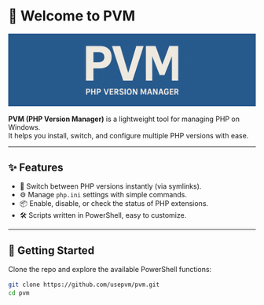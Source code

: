 # 👋 Welcome to PVM

![pvm](assets/pvm.png)

**PVM (PHP Version Manager)** is a lightweight tool for managing PHP on Windows.  
It helps you install, switch, and configure multiple PHP versions with ease.

---

## ✨ Features
- 🔀 Switch between PHP versions instantly (via symlinks).  
- ⚙️ Manage `php.ini` settings with simple commands.  
- 📦 Enable, disable, or check the status of PHP extensions.  
- 🛠️ Scripts written in PowerShell, easy to customize.  

---

## 🚀 Getting Started
Clone the repo and explore the available PowerShell functions:

```sh
git clone https://github.com/usepvm/pvm.git
cd pvm
```
